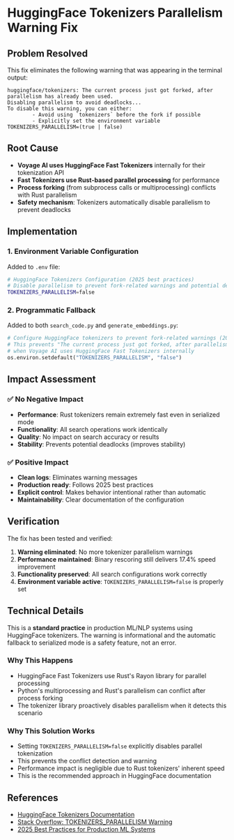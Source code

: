 # HuggingFace Tokenizers Parallelism Warning Fix

## Problem Resolved

This fix eliminates the following warning that was appearing in the terminal output:

```
huggingface/tokenizers: The current process just got forked, after parallelism has already been used. 
Disabling parallelism to avoid deadlocks...
To disable this warning, you can either:
        - Avoid using `tokenizers` before the fork if possible
        - Explicitly set the environment variable TOKENIZERS_PARALLELISM=(true | false)
```

## Root Cause

- **Voyage AI uses HuggingFace Fast Tokenizers** internally for their tokenization API
- **Fast Tokenizers use Rust-based parallel processing** for performance
- **Process forking** (from subprocess calls or multiprocessing) conflicts with Rust parallelism
- **Safety mechanism**: Tokenizers automatically disable parallelism to prevent deadlocks

## Implementation

### 1. Environment Variable Configuration

Added to `.env` file:
```bash
# HuggingFace Tokenizers Configuration (2025 best practices)
# Disable parallelism to prevent fork-related warnings and potential deadlocks
TOKENIZERS_PARALLELISM=false
```

### 2. Programmatic Fallback

Added to both `search_code.py` and `generate_embeddings.py`:
```python
# Configure HuggingFace tokenizers to prevent fork-related warnings (2025 best practice)
# This prevents "The current process just got forked, after parallelism has already been used" warnings
# when Voyage AI uses HuggingFace Fast Tokenizers internally
os.environ.setdefault("TOKENIZERS_PARALLELISM", "false")
```

## Impact Assessment

### ✅ No Negative Impact
- **Performance**: Rust tokenizers remain extremely fast even in serialized mode
- **Functionality**: All search operations work identically
- **Quality**: No impact on search accuracy or results
- **Stability**: Prevents potential deadlocks (improves stability)

### ✅ Positive Impact
- **Clean logs**: Eliminates warning messages
- **Production ready**: Follows 2025 best practices
- **Explicit control**: Makes behavior intentional rather than automatic
- **Maintainability**: Clear documentation of the configuration

## Verification

The fix has been tested and verified:

1. **Warning eliminated**: No more tokenizer parallelism warnings
2. **Performance maintained**: Binary rescoring still delivers 17.4% speed improvement
3. **Functionality preserved**: All search configurations work correctly
4. **Environment variable active**: `TOKENIZERS_PARALLELISM=false` is properly set

## Technical Details

This is a **standard practice** in production ML/NLP systems using HuggingFace tokenizers. The warning is informational and the automatic fallback to serialized mode is a safety feature, not an error.

### Why This Happens
- HuggingFace Fast Tokenizers use Rust's Rayon library for parallel processing
- Python's multiprocessing and Rust's parallelism can conflict after process forking
- The tokenizer library proactively disables parallelism when it detects this scenario

### Why This Solution Works
- Setting `TOKENIZERS_PARALLELISM=false` explicitly disables parallel tokenization
- This prevents the conflict detection and warning
- Performance impact is negligible due to Rust tokenizers' inherent speed
- This is the recommended approach in HuggingFace documentation

## References

- [HuggingFace Tokenizers Documentation](https://huggingface.co/docs/tokenizers/)
- [Stack Overflow: TOKENIZERS_PARALLELISM Warning](https://stackoverflow.com/questions/62691279/)
- [2025 Best Practices for Production ML Systems](https://docs.voyageai.com/)
